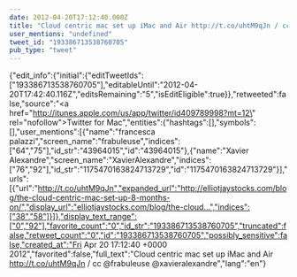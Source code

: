 ```yaml
---
date: 2012-04-20T17:12:40.000Z
title: "Cloud centric mac set up iMac and Air http://t.co/uhtM9qJn / cc <a href='http://twitter.com/frabuleuse'>@frabuleuse</a> <a href='http://twitter.com/xavieralexandre'>@xavieralexandre</a>″"
user_mentions: "undefined"
tweet_id: "193386713538760705"
pub_type: "tweet"
---
```

{"edit_info":{"initial":{"editTweetIds":["193386713538760705"],"editableUntil":"2012-04-20T17:42:40.116Z","editsRemaining":"5","isEditEligible":true}},"retweeted":false,"source":"<a href=\"http://itunes.apple.com/us/app/twitter/id409789998?mt=12\" rel=\"nofollow\">Twitter for Mac</a>","entities":{"hashtags":[],"symbols":[],"user_mentions":[{"name":"francesca palazzi","screen_name":"frabuleuse","indices":["64","75"],"id_str":"43964015","id":"43964015"},{"name":"Xavier Alexandre","screen_name":"XavierAlexandre","indices":["76","92"],"id_str":"1175470163824713729","id":"1175470163824713729"}],"urls":[{"url":"http://t.co/uhtM9qJn","expanded_url":"http://elliotjaystocks.com/blog/the-cloud-centric-mac-set-up-8-months-on/","display_url":"elliotjaystocks.com/blog/the-cloud…","indices":["38","58"]}]},"display_text_range":["0","92"],"favorite_count":"0","id_str":"193386713538760705","truncated":false,"retweet_count":"0","id":"193386713538760705","possibly_sensitive":false,"created_at":"Fri Apr 20 17:12:40 +0000 2012","favorited":false,"full_text":"Cloud centric mac set up iMac and Air http://t.co/uhtM9qJn / cc @frabuleuse @xavieralexandre","lang":"en"}
